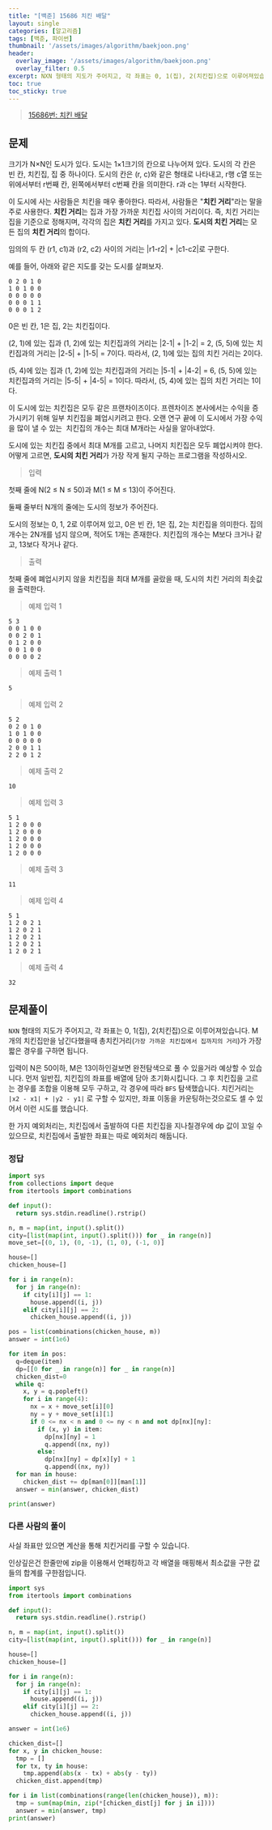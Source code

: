 ```yaml
---
title: "[백준] 15686 치킨 배달"
layout: single
categories: [알고리즘]
tags: [백준, 파이썬]
thumbnail: '/assets/images/algorithm/baekjoon.png'
header:
  overlay_image: '/assets/images/algorithm/baekjoon.png'
  overlay_filter: 0.5
excerpt: NXN 형태의 지도가 주어지고, 각 좌표는 0, 1(집), 2(치킨집)으로 이루어져있습니다. M개의 치킨집만을 남긴다했을때 총치킨거리(가장 가까운 치킨집에서 집까지의 거리)가 가장 짧은 경우를 구하면 됩니다.
toc: true
toc_sticky: true
---
```


>[15686번: 치킨 배달](https://www.acmicpc.net/problem/15686)
>

## 문제

크기가 N×N인 도시가 있다. 도시는 1×1크기의 칸으로 나누어져 있다. 도시의 각 칸은 빈 칸, 치킨집, 집 중 하나이다. 도시의 칸은 (r, c)와 같은 형태로 나타내고, r행 c열 또는 위에서부터 r번째 칸, 왼쪽에서부터 c번째 칸을 의미한다. r과 c는 1부터 시작한다.

이 도시에 사는 사람들은 치킨을 매우 좋아한다. 따라서, 사람들은 "**치킨 거리**"라는 말을 주로 사용한다. **치킨 거리**는 집과 가장 가까운 치킨집 사이의 거리이다. 즉, 치킨 거리는 집을 기준으로 정해지며, 각각의 집은 **치킨 거리**를 가지고 있다. **도시의 치킨 거리**는 모든 집의 **치킨 거리**의 합이다.

임의의 두 칸 (r1, c1)과 (r2, c2) 사이의 거리는 |r1-r2| + |c1-c2|로 구한다.

예를 들어, 아래와 같은 지도를 갖는 도시를 살펴보자.

```
0 2 0 1 0
1 0 1 0 0
0 0 0 0 0
0 0 0 1 1
0 0 0 1 2
```

0은 빈 칸, 1은 집, 2는 치킨집이다.

(2, 1)에 있는 집과 (1, 2)에 있는 치킨집과의 거리는 |2-1| + |1-2| = 2, (5, 5)에 있는 치킨집과의 거리는 |2-5| + |1-5| = 7이다. 따라서, (2, 1)에 있는 집의 치킨 거리는 2이다.

(5, 4)에 있는 집과 (1, 2)에 있는 치킨집과의 거리는 |5-1| + |4-2| = 6, (5, 5)에 있는 치킨집과의 거리는 |5-5| + |4-5| = 1이다. 따라서, (5, 4)에 있는 집의 치킨 거리는 1이다.

이 도시에 있는 치킨집은 모두 같은 프랜차이즈이다. 프렌차이즈 본사에서는 수익을 증가시키기 위해 일부 치킨집을 폐업시키려고 한다. 오랜 연구 끝에 이 도시에서 가장 수익을 많이 낼 수 있는  치킨집의 개수는 최대 M개라는 사실을 알아내었다.

도시에 있는 치킨집 중에서 최대 M개를 고르고, 나머지 치킨집은 모두 폐업시켜야 한다. 어떻게 고르면, **도시의 치킨 거리**가 가장 작게 될지 구하는 프로그램을 작성하시오.

> 입력

첫째 줄에 N(2 ≤ N ≤ 50)과 M(1 ≤ M ≤ 13)이 주어진다.

둘째 줄부터 N개의 줄에는 도시의 정보가 주어진다.

도시의 정보는 0, 1, 2로 이루어져 있고, 0은 빈 칸, 1은 집, 2는 치킨집을 의미한다. 집의 개수는 2N개를 넘지 않으며, 적어도 1개는 존재한다. 치킨집의 개수는 M보다 크거나 같고, 13보다 작거나 같다.

> 출력

첫째 줄에 폐업시키지 않을 치킨집을 최대 M개를 골랐을 때, 도시의 치킨 거리의 최솟값을 출력한다.

> 예제 입력 1

```
5 3
0 0 1 0 0
0 0 2 0 1
0 1 2 0 0
0 0 1 0 0
0 0 0 0 2
```

> 예제 출력 1

```
5
```

> 예제 입력 2

```
5 2
0 2 0 1 0
1 0 1 0 0
0 0 0 0 0
2 0 0 1 1
2 2 0 1 2
```

> 예제 출력 2

```
10
```

> 예제 입력 3

```
5 1
1 2 0 0 0
1 2 0 0 0
1 2 0 0 0
1 2 0 0 0
1 2 0 0 0
```

> 예제 출력 3

```
11
```

> 예제 입력 4

```
5 1
1 2 0 2 1
1 2 0 2 1
1 2 0 2 1
1 2 0 2 1
1 2 0 2 1
```

> 예제 출력 4

```
32
```

## 문제풀이

`NXN` 형태의 지도가 주어지고, 각 좌표는 0, 1(집), 2(치킨집)으로 이루어져있습니다. M개의 치킨집만을 남긴다했을때 총치킨거리(`가장 가까운 치킨집에서 집까지의 거리`)가 가장 짧은 경우를 구하면 됩니다.

입력이 N은 50이하, M은 13이하인걸보면 완전탐색으로 풀 수 있을거라 예상할 수 있습니다. 먼저 일반집, 치킨집의 좌표를 배열에 담아 초기화시킵니다. 그 후 치킨집을 고르는 경우를 조합을 이용해 모두 구하고, 각 경우에 따라 `BFS` 탐색했습니다. 치킨거리는 `|x2 - x1| + |y2 - y1|` 로 구할 수 있지만, 좌표 이동을 카운팅하는것으로도 셀 수 있어서 이런 시도를 했습니다.

한 가지 예외처리는, 치킨집에서 출발하여 다른 치킨집을 지나칠경우에 dp 값이 꼬일 수 있으므로, 치킨집에서 출발한 좌표는 따로 예외처리 해둡니다.

### 정답

```python
import sys
from collections import deque
from itertools import combinations

def input():
  return sys.stdin.readline().rstrip()

n, m = map(int, input().split())
city=[list(map(int, input().split())) for _ in range(n)]
move_set=[(0, 1), (0, -1), (1, 0), (-1, 0)]

house=[]
chicken_house=[]

for i in range(n):
  for j in range(n):
    if city[i][j] == 1:
      house.append((i, j))
    elif city[i][j] == 2:
      chicken_house.append((i, j))

pos = list(combinations(chicken_house, m))
answer = int(1e6)

for item in pos:
  q=deque(item)
  dp=[[0 for _ in range(n)] for _ in range(n)]
  chicken_dist=0
  while q:
    x, y = q.popleft()
    for i in range(4):
      nx = x + move_set[i][0]
      ny = y + move_set[i][1]
      if 0 <= nx < n and 0 <= ny < n and not dp[nx][ny]:
        if (x, y) in item:
          dp[nx][ny] = 1
          q.append((nx, ny))
        else:
          dp[nx][ny] = dp[x][y] + 1
          q.append((nx, ny))
  for man in house:
    chicken_dist += dp[man[0]][man[1]]
  answer = min(answer, chicken_dist)

print(answer)
```

### 다른 사람의 풀이

사실 좌표만 있으면 계산을 통해 치킨거리를 구할 수 있습니다. 

인상깊은건 한줄만에 zip을 이용해서 언패킹하고 각 배열을 매핑해서 최소값을 구한 값들의 합계를 구한점입니다.

```python
import sys
from itertools import combinations

def input():
  return sys.stdin.readline().rstrip()

n, m = map(int, input().split())
city=[list(map(int, input().split())) for _ in range(n)]

house=[]
chicken_house=[]

for i in range(n):
  for j in range(n):
    if city[i][j] == 1:
      house.append((i, j))
    elif city[i][j] == 2:
      chicken_house.append((i, j))

answer = int(1e6)

chicken_dist=[]
for x, y in chicken_house:
  tmp = []
  for tx, ty in house:
    tmp.append(abs(x - tx) + abs(y - ty))
  chicken_dist.append(tmp)

for i in list(combinations(range(len(chicken_house)), m)):
  tmp = sum(map(min, zip(*[chicken_dist[j] for j in i])))
  answer = min(answer, tmp)
print(answer)
```